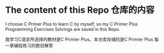 # The content of this Repo 仓库的内容

I choose C Primer Plus to learn C by myself, so my C Primer Plus Programming Exercises Solvings are saved in this Repo.

我学习C语言所选择的教材是C Primier Plus，本仓库存储的是C Primier Plus 每一章编程练习的题目解答
